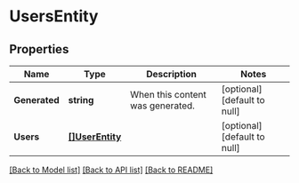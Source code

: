 # UsersEntity

## Properties
Name | Type | Description | Notes
------------ | ------------- | ------------- | -------------
**Generated** | **string** | When this content was generated. | [optional] [default to null]
**Users** | [**[]UserEntity**](UserEntity.md) |  | [optional] [default to null]

[[Back to Model list]](../README.md#documentation-for-models) [[Back to API list]](../README.md#documentation-for-api-endpoints) [[Back to README]](../README.md)


